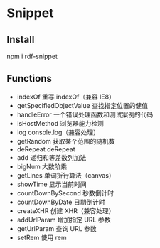 # Snippet

## Install

npm i rdf-snippet

## Functions

- indexOf 重写 indexOf（兼容 IE8）
- getSpecifiedObjectValue 查找指定位置的健值
- handleError 一个错误处理函数和测试案例的代码
- isHostMethod 浏览器能力检测
- log console.log（兼容处理）
- getRandom 获取某个范围的随机数
- deRepeat deRepeat
- add 递归和等差数列加法
- bigNum 大数阶乘
- getLines 单词折行算法（canvas）
- showTime 显示当前时间
- countDownBySecond 秒数倒计时
- countDownByDate 日期倒计时
- createXHR 创建 XHR（兼容处理）
- addUrlParam 增加指定 URL 参数
- getUrlParam 查询 URL 参数
- setRem 使用 rem